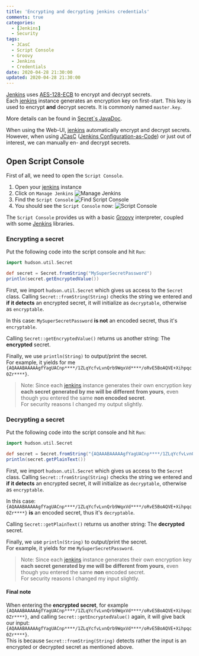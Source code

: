 ```yaml
---
title: 'Encrypting and decrypting jenkins credentials'
comments: true
categories:
  - [Jenkins]
  - Security
tags:
  - JCasC
  - Script Console
  - Groovy
  - Jenkins
  - Credentials
date: 2020-04-28 21:30:00
updated: 2020-04-28 21:30:00
---
```


[Jenkins] uses [AES-128-ECB] to encrypt and decrypt secrets.  
Each [jenkins] instance generates an encryption key on first-start.
This key is used to encrypt **and** decrypt secrets.
It is commonly named `master.key`.  

<!-- more -->

More details can be found in [Secret`s JavaDoc](https://javadoc.jenkins-ci.org/hudson/util/Secret.html).

When using the Web-UI, [jenkins] automatically encrypt and decrypt secrets.
However, when using [JCasC] ([Jenkins Configuration-as-Code]) or just out of interest, we can manually en- and decrypt secrets.

## Open Script Console

First of all, we need to open the `Script Console`.

1. Open your [jenkins] instance
2. Click on `Manage Jenkins`
![Manage Jenkins](https://sakul6499.de/images/jenkins/script_console/manage_jenkins.png)
3. Find the `Script Console`
![Find Script Console](https://sakul6499.de/images/jenkins/script_console/find_script_console.png)
4. You should see the `Script Console` now:
![Script Console](https://sakul6499.de/images/jenkins/script_console/script_console.png)

The `Script Console` provides us with a basic [Groovy] interpreter, coupled with some [Jenkins] libraries.

### Encrypting a secret

Put the following code into the script console and hit `Run`:

``` Groovy
import hudson.util.Secret

def secret = Secret.fromString("MySuperSecretPassword")
println(secret.getEncryptedValue())
```

First, we import `hudson.util.Secret` which gives us access to the `Secret` class.
Calling `Secret::fromString(String)` checks the string we entered and **if it detects** an encrypted secret, it will initialize as `decryptable`, otherwise as `encryptable`.

In this case: `MySuperSecretPassword` **is not** an encoded secret, thus it's `encryptable`.

Calling `Secret::getEncryptedValue()` returns us another string: The **encrypted** secret.

Finally, we use `println(String)` to output/print the secret.  
For example, it yields for me `{AQAAABAAAAAgfYagUACnp****/1ZLqYcfvLvnQrb9WqxVd****/oRvE5BoAQVE+Xihpqc0Zr****}`.  

> Note: Since each [jenkins] instance generates their own encryption key **each secret generated by me will be different from yours**, even though you entered the same **non encoded secret**.  
> For security reasons I changed my output slightly.

### Decrypting a secret

Put the following code into the script console and hit `Run`:

``` Groovy
import hudson.util.Secret

def secret = Secret.fromString("{AQAAABAAAAAgfYagUACnp****/1ZLqYcfvLvnQrb9WqxVd****/oRvE5BoAQVE+Xihpqc0Zr****}")
println(secret.getPlainText())
```

First, we import `hudson.util.Secret` which gives us access to the `Secret` class.
Calling `Secret::fromString(String)` checks the string we entered and **if it detects** an encrypted secret, it will initialize as `decryptable`, otherwise as `encryptable`.

In this case: `{AQAAABAAAAAgfYagUACnp****/1ZLqYcfvLvnQrb9WqxVd****/oRvE5BoAQVE+Xihpqc0Zr****}` **is** an encoded secret, thus it's `decryptable`.

Calling `Secret::getPlainText()` returns us another string: The **decrypted** secret.

Finally, we use `println(String)` to output/print the secret.  
For example, it yields for me `MySuperSecretPassword`.  

> Note: Since each [jenkins] instance generates their own encryption key **each secret generated by me will be different from yours**, even though you entered the same **non** encoded secret.  
> For security reasons I changed my input slightly.

#### Final note

When entering the **encrypted secret**, for example `{AQAAABAAAAAgfYagUACnp****/1ZLqYcfvLvnQrb9WqxVd****/oRvE5BoAQVE+Xihpqc0Zr****}`, and calling `Secret::getEncryptedValue()` again, it will give back our input: `{AQAAABAAAAAgfYagUACnp****/1ZLqYcfvLvnQrb9WqxVd****/oRvE5BoAQVE+Xihpqc0Zr****}`.  
This is because `Secret::fromString(String)` detects rather the input is an encrypted or decrypted secret as mentioned above.

[jenkins]: https://www.jenkins.io/
[AES-128-ECB]: https://en.wikipedia.org/wiki/Advanced_Encryption_Standard
[Jenkins Configuration-as-Code]: https://jenkins.io/projects/jcasc/
[JCasC]: https://jenkins.io/projects/jcasc/
[Groovy]: https://groovy-lang.org/